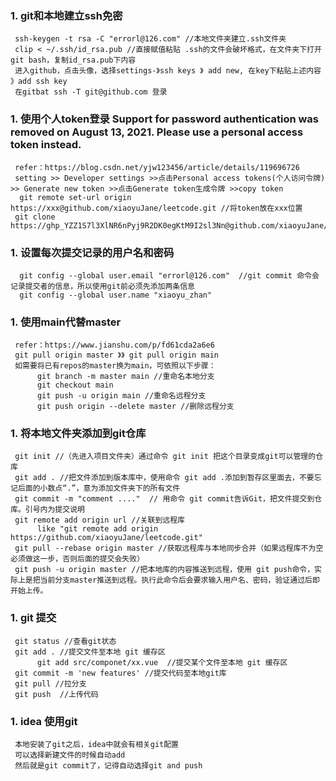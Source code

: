 ### 1. git和本地建立ssh免密
     ssh-keygen -t rsa -C "errorl@126.com" //本地文件夹建立.ssh文件夹
     clip < ~/.ssh/id_rsa.pub //直接赋值粘贴 .ssh的文件会破坏格式，在文件夹下打开git bash，复制id_rsa.pub下内容
     进入github，点击头像，选择settings-》ssh keys 》 add new, 在key下粘贴上述内容 》add ssh key
     在gitbat ssh -T git@github.com 登录
     
### 1. 使用个人token登录 Support for password authentication was removed on August 13, 2021. Please use a personal access token instead.
     refer：https://blog.csdn.net/yjw123456/article/details/119696726
     setting >> Developer settings >>点击Personal access tokens(个人访问令牌) >> Generate new token >>点击Generate token生成令牌 >>copy token
      git remote set-url origin https://xxx@github.com/xiaoyuJane/leetcode.git //将token放在xxx位置
     git clone https://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@github.com/xiaoyuJane/leetcode.git
      
     
### 1. 设置每次提交记录的用户名和密码
      git config --global user.email "errorl@126.com"  //git commit 命令会记录提交者的信息，所以使用git前必须先添加两条信息
      git config --global user.name "xiaoyu_zhan"
      
     
      
### 1. 使用main代替master
     refer：https://www.jianshu.com/p/fd61cda2a6e6
     git pull origin master 》》 git pull origin main
     如需要将已有repos的master换为main，可依照以下步骤：
          git branch -m master main //重命名本地分支
          git checkout main
          git push -u origin main //重命名远程分支
          git push origin --delete master //删除远程分支
          
     
### 1. 将本地文件夹添加到git仓库
     git init //（先进入项目文件夹）通过命令 git init 把这个目录变成git可以管理的仓库
     git add . //把文件添加到版本库中，使用命令 git add .添加到暂存区里面去，不要忘记后面的小数点“.”，意为添加文件夹下的所有文件
     git commit -m "comment ...."  // 用命令 git commit告诉Git，把文件提交到仓库。引号内为提交说明
     git remote add origin url //关联到远程库
          like "git remote add origin https://github.com/xiaoyuJane/leetcode.git"
     git pull --rebase origin master //获取远程库与本地同步合并（如果远程库不为空必须做这一步，否则后面的提交会失败）
     git push -u origin master //把本地库的内容推送到远程，使用 git push命令，实际上是把当前分支master推送到远程。执行此命令后会要求输入用户名、密码，验证通过后即开始上传。
  
  
  ### 1. git 提交
     git status //查看git状态
     git add . //提交文件至本地 git 缓存区
          git add src/componet/xx.vue  //提交某个文件至本地 git 缓存区
     git commit -m 'new features' //提交代码至本地git库
     git pull //拉分支
     git push  //上传代码
     
  ### 1. idea 使用git
     本地安装了git之后，idea中就会有相关git配置
     可以选择新建文件的时候自动add
     然后就是git commit了，记得自动选择git and push
